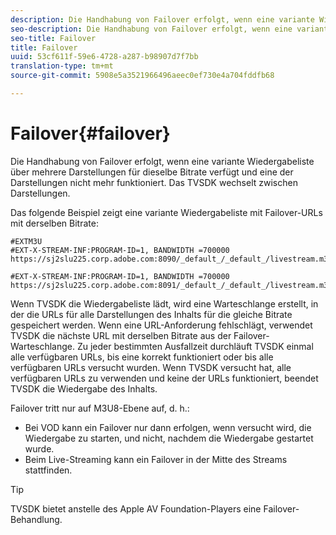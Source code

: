 ```yaml
---
description: Die Handhabung von Failover erfolgt, wenn eine variante Wiedergabeliste über mehrere Darstellungen für dieselbe Bitrate verfügt und eine der Darstellungen nicht mehr funktioniert. Das TVSDK wechselt zwischen Darstellungen.
seo-description: Die Handhabung von Failover erfolgt, wenn eine variante Wiedergabeliste über mehrere Darstellungen für dieselbe Bitrate verfügt und eine der Darstellungen nicht mehr funktioniert. Das TVSDK wechselt zwischen Darstellungen.
seo-title: Failover
title: Failover
uuid: 53cf611f-59e6-4728-a287-b98907d7f7bb
translation-type: tm+mt
source-git-commit: 5908e5a3521966496aeec0ef730e4a704fddfb68

---
```



# Failover{#failover}

Die Handhabung von Failover erfolgt, wenn eine variante Wiedergabeliste über mehrere Darstellungen für dieselbe Bitrate verfügt und eine der Darstellungen nicht mehr funktioniert. Das TVSDK wechselt zwischen Darstellungen.

Das folgende Beispiel zeigt eine variante Wiedergabeliste mit Failover-URLs mit derselben Bitrate:

```
#EXTM3U
#EXT-X-STREAM-INF:PROGRAM-ID=1, BANDWIDTH =700000
https://sj2slu225.corp.adobe.com:8090/_default_/_default_/livestream.m3u8   

#EXT-X-STREAM-INF:PROGRAM-ID=1, BANDWIDTH =700000
https://sj2slu225.corp.adobe.com:8091/_default_/_default_/livestream.m3u8
```

Wenn TVSDK die Wiedergabeliste lädt, wird eine Warteschlange erstellt, in der die URLs für alle Darstellungen des Inhalts für die gleiche Bitrate gespeichert werden. Wenn eine URL-Anforderung fehlschlägt, verwendet TVSDK die nächste URL mit derselben Bitrate aus der Failover-Warteschlange. Zu jeder bestimmten Ausfallzeit durchläuft TVSDK einmal alle verfügbaren URLs, bis eine korrekt funktioniert oder bis alle verfügbaren URLs versucht wurden. Wenn TVSDK versucht hat, alle verfügbaren URLs zu verwenden und keine der URLs funktioniert, beendet TVSDK die Wiedergabe des Inhalts.

Failover tritt nur auf M3U8-Ebene auf, d. h.:

* Bei VOD kann ein Failover nur dann erfolgen, wenn versucht wird, die Wiedergabe zu starten, und nicht, nachdem die Wiedergabe gestartet wurde.
* Beim Live-Streaming kann ein Failover in der Mitte des Streams stattfinden.

>[!TIP]
>
>TVSDK bietet anstelle des Apple AV Foundation-Players eine Failover-Behandlung.

